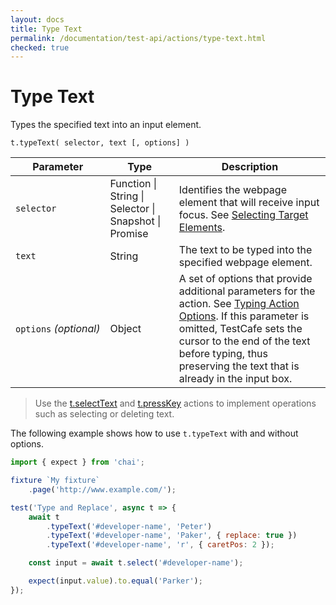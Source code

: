 ```yaml
---
layout: docs
title: Type Text
permalink: /documentation/test-api/actions/type-text.html
checked: true
---
```

# Type Text

Types the specified text into an input element.

```text
t.typeText( selector, text [, options] )
```

Parameter              | Type                                              | Description
---------------------- | ------------------------------------------------- | -------------------------------------------------------------------------------------------------------------------------------------------
`selector`             | Function &#124; String &#124; Selector &#124; Snapshot &#124; Promise | Identifies the webpage element that will receive input focus. See [Selecting Target Elements](index.md#selecting-target-elements).  
`text`                 | String                                            | The text to be typed into the specified webpage element.
`options`&#160;*(optional)* | Object                                            | A set of options that provide additional parameters for the action. See [Typing Action Options](action-options.md#typing-action-options). If this parameter is omitted, TestCafe sets the cursor to the end of the text before typing, thus preserving the text that is already in the input box.

> Use the [t.selectText](select-text.md) and [t.pressKey](press-key.md) actions to implement operations such as selecting or deleting text.

The following example shows how to use `t.typeText` with and without options.

```js
import { expect } from 'chai';

fixture `My fixture`
    .page('http://www.example.com/');

test('Type and Replace', async t => {
    await t
        .typeText('#developer-name', 'Peter')
        .typeText('#developer-name', 'Paker', { replace: true })
        .typeText('#developer-name', 'r', { caretPos: 2 });

    const input = await t.select('#developer-name');

    expect(input.value).to.equal('Parker');
});
```
